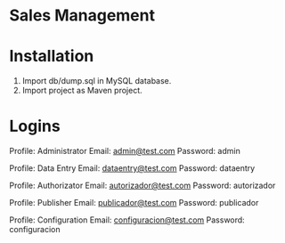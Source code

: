 # Sales Management

# Installation
1) Import db/dump.sql in MySQL database.
2) Import project as Maven project.

# Logins
Profile: Administrator
Email: admin@test.com
Password: admin

Profile: Data Entry
Email: dataentry@test.com
Password: dataentry

Profile: Authorizator
Email: autorizador@test.com
Password: autorizador

Profile: Publisher
Email: publicador@test.com
Password: publicador

Profile: Configuration
Email: configuracion@test.com
Password: configuracion
